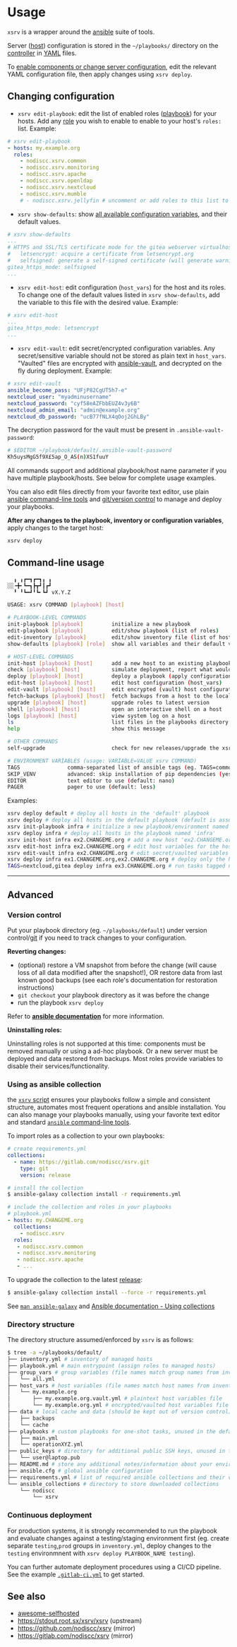 # Usage

`xsrv` is a wrapper around the [ansible](https://en.wikipedia.org/wiki/Ansible_%28software%29) suite of tools.

Server ([host](installation/server-preparation.md)) configuration is stored in the `~/playbooks/` directory on the [controller](installation/controller-preparation.md) in [YAML](https://en.wikipedia.org/wiki/YAML) files.

To [enable components or change server configuration](#changing-configuration), edit the relevant YAML configuration file, then apply changes using `xsrv deploy`.


## Changing configuration

- `xsrv edit-playbook`: edit the list of enabled roles ([playbook](https://docs.ansible.com/ansible/latest/user_guide/playbooks_intro.html)) for your hosts. Add any [role](index.md#roles) you wish to enable to enable to your host's `roles:` list. Example:

```yaml
# xsrv edit-playbook
- hosts: my.example.org
  roles:
    - nodiscc.xsrv.common
    - nodiscc.xsrv.monitoring
    - nodiscc.xsrv.apache
    - nodiscc.xsrv.openldap
    - nodiscc.xsrv.nextcloud
    - nodiscc.xsrv.mumble
    # - nodiscc.xsrv.jellyfin # uncomment or add roles to this list to enable additional components
```

- `xsrv show-defaults`: show [all available configuration variables](configuration-variables.md), and their default values.

```yaml
# xsrv show-defaults
...
# HTTPS and SSL/TLS certificate mode for the gitea webserver virtualhost
#   letsencrypt: acquire a certificate from letsencrypt.org
#   selfsigned: generate a self-signed certificate (will generate warning in browsers and clients)
gitea_https_mode: selfsigned
...
```

- `xsrv edit-host`: edit configuration (`host_vars`) for the host and its roles. To change one of the default values listed in `xsrv show-defaults`, add the variable to this file with the desired value. Example:

```yaml
# xsrv edit-host
...
gitea_https_mode: letsencrypt
...
```

- `xsrv edit-vault`: edit secret/encrypted configuration variables. Any secret/sensitive variable should not be stored as plain text in `host_vars`. "Vaulted" files are encrypted with [ansible-vault](https://docs.ansible.com/ansible/latest/cli/ansible-vault.html), and decrypted on the fly during deployment. Example:

```yaml
# xsrv edit-vault
ansible_become_pass: "UFjP82CgUT5h7-e"
nextcloud_user: "myadminusername"
nextcloud_password: "cyf58eAZFbbEUZ4v3y6B"
nextcloud_admin_email: "admin@example.org"
nextcloud_db_password: "ucB77fNLX4qOoj2GhLBy"
```

The decryption password for the vault must be present in `.ansible-vault-password`:

```bash
# $EDITOR ~/playbook/default/.ansible-vault-password
Kh5uysMgG5f9X£5ap_O_AS(n)XS1fuuY 
```



All commands support and additional playbook/host name parameter if you have multiple playbook/hosts. See below for complete usage examples.

You can also edit files directly from your favorite text editor, use plain [ansible command-line tools](#using-as-ansible-collection) and [git/version control](#version-control) to manage and deploy your playbooks.


**After any changes to the playbook, inventory or configuration variables**, apply changes to the target host:

```bash
xsrv deploy
```

## Command-line usage

```bash
  ╻ ╻┏━┓┏━┓╻ ╻
░░╺╋╸┗━┓┣┳┛┃┏┛
  ╹ ╹┗━┛╹┗╸┗┛ vX.Y.Z

USAGE: xsrv COMMAND [playbook] [host]

# PLAYBOOK-LEVEL COMMANDS
init-playbook [playbook]         initialize a new playbook
edit-playbook [playbook]         edit/show playbook (list of roles)
edit-inventory [playbook]        edit/show inventory file (list of hosts)
show-defaults [playbook] [role]  show all variables and their default values

# HOST-LEVEL COMMANDS
init-host [playbook] [host]      add a new host to an existing playbook
check [playbook] [host]          simulate deployment, report what would be changed
deploy [playbook] [host]         deploy a playbook (apply configuration/roles)
edit-host [playbook] [host]      edit host configuration (host_vars)
edit-vault [playbook] [host]     edit encrypted (vault) host configuration
fetch-backups [playbook] [host]  fetch backups from a host to the local backups/ directory
upgrade [playbook] [host]        upgrade roles to latest version
shell [playbook] [host]          open an interactive shell on a host
logs [playbook] [host]           view system log on a host
ls                               list files in the playbooks directory (accepts a path)
help                             show this message

# OTHER COMMANDS
self-upgrade                     check for new releases/upgrade the xsrv script in-place

# ENVIRONMENT VARIABLES (usage: VARIABLE=VALUE xsrv COMMAND)
TAGS               comma-separated list of ansible tags (eg. TAGS=common,monitoring xsrv deploy)
SKIP_VENV          advanced: skip installation of pip dependencies (yes/no, default: no)
EDITOR             text editor to use (default: nano)
PAGER              pager to use (default: less)
```

Examples:

```bash
xsrv deploy default # deploy all hosts in the 'default' playbook
xsrv deploy # deploy all hosts in the default playbook (default is assumed when no playbook name is specified)
xsrv init-playbook infra # initialize a new playbook/environment named 'infra'
xsrv deploy infra # deploy all hosts in the playbook named 'infra'
xsrv init-host infra ex2.CHANGEME.org # add a new host 'ex2.CHANGEME.org' to the playbook named 'infra'
xsrv edit-host infra ex2.CHANGEME.org # edit host variables for the host 'ex2.CHANGEME.org' in the playbook 'infra'
xsrv edit-vault infra ex2.CHANGEME.org # edit secret/vaulted variables for 'ex2.CHANGEME.org' in the playbook 'infra'
xsrv deploy infra ex1.CHANGEME.org,ex2.CHANGEME.org # deploy only the hosts ex1.CHANGEME.org and ex2.CHANGEME.org in the playbook 'infra'
TAGS=nextcloud,gitea deploy infra ex3.CHANGEME.org # run tasks tagged nextcloud or gitea on ex3.CHANGEME.org
```

-------------------------------

## Advanced

### Version control

Put your playbook directory (eg. `~/playbooks/default`) under version control/[git](https://stdout.root.sx/?searchtags=git+doc) if you need to track changes to your configuration.

**Reverting changes:**

- (optional) restore a VM snapshot from before the change (will cause loss of all data modified after the snapshot!), OR restore data from last known good backups (see each role's documentation for restoration instructions)
- `git checkout` your playbook directory as it was before the change
- run the playbook `xsrv deploy`

Refer to **[ansible documentation](https://docs.ansible.com/)** for more information.

**Uninstalling roles:**

Uninstalling roles is not supported at this time: components must be removed manually or using a ad-hoc playbook. Or a new server must be deployed and data restored from backups. Most roles provide variables to disable their services/functionality.


### Using as ansible collection

the [`xsrv` script](usage.md#command-line-usage) ensures your playbooks follow a simple and consistent structure, automates most frequent operations and ansible installation. You can also manage your playbooks manually, using your favorite text editor and standard [`ansible` command-line tools](https://docs.ansible.com/ansible/latest/user_guide/command_line_tools.html).

To import roles as a collection to your own playbooks:

```yaml
# create requirements.yml
collections:
  - name: https://gitlab.com/nodiscc/xsrv.git
    type: git
    version: release
```

```bash
# install the collection
$ ansible-galaxy collection install -r requirements.yml
```

```yaml
# include the collection and roles in your playbooks
# playbook.yml
- hosts: my.CHANGEME.org
  collections:
    - nodiscc.xsrv
  roles:
   - nodiscc.xsrv.common
   - nodiscc.xsrv.monitoring
   - nodiscc.xsrv.apache
   - ...
```

To upgrade the collection to the latest [release](https://gitlab.com/nodiscc/xsrv/-/blob/master/CHANGELOG.md):

```bash
$ ansible-galaxy collection install --force -r requirements.yml
```

See [`man ansible-galaxy`](https://docs.ansible.com/ansible/latest/cli/ansible-galaxy.html) and [Ansible documentation - Using collections](https://docs.ansible.com/ansible/latest/user_guide/collections_using.html)


### Directory structure

The directory structure assumed/enforced by `xsrv` is as follows:

```bash
$ tree -a ~/playbooks/default/
├── inventory.yml # inventory of managed hosts
├── playbook.yml # main entrypoint (assign roles to managed hosts)
├── group_vars # group variables (file names match group names from inventory.yml)
│   └── all.yml
├── host_vars # host variables (file names match host names from inventory.yml)
│   └── my.example.org
│       ├── my.example.org.vault.yml # plaintext host variables file
│       └── my.example.org.yml # encrypted/vaulted host variables file (for sensitive values)
├── data # local cache and data (should be kept out of version control)
│   ├── backups
│   └── cache
├── playbooks # custom playbooks for one-shot tasks, unused in the default configuration
│   ├── main.yml
│   └── operationXYZ.yml
├── public_keys # directory for additional public SSH keys, unused in the default configuration
│   └── user@laptop.pub
├── README.md # store any additional notes/information about your environments there
├── ansible.cfg # global ansible configuration
├── requirements.yml # list of required ansible collections and their versions
└── ansible_collections # directory to store downloaded collections
    └── nodiscc
        └── xsrv
```


### Continuous deployment

For production systems, it is strongly recommended to run the playbook and evaluate changes against a testing/staging environment first (eg. create separate `testing`,`prod` groups in `inventory.yml`, deploy changes to the `testing` environmnent with `xsrv deploy PLAYBOOK_NAME testing`). 

You can further automate deployment procedures using a CI/CD pipeline. See the example [`.gitlab-ci.yml`](https://gitlab.com/nodiscc/xsrv/-/blob/master/playbooks/xsrv/.gitlab-ci.yml) to get started.


## See also

- [awesome-selfhosted](https://github.com/awesome-selfhosted/awesome-selfhosted)
- <https://stdout.root.sx/xsrv/xsrv> (upstream)
- <https://github.com/nodiscc/xsrv> (mirror)
- <https://gitlab.com/nodiscc/xsrv> (mirror)

